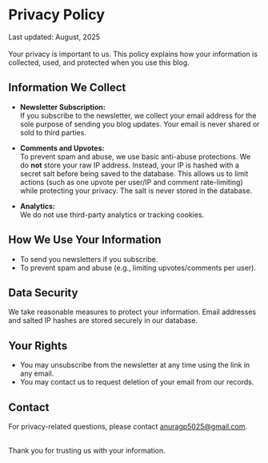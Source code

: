 # Privacy Policy
Last updated: August, 2025
<br><br>
Your privacy is important to us. This policy explains how your information is collected, used, and protected when you use this blog.

## Information We Collect

- **Newsletter Subscription:**  
  If you subscribe to the newsletter, we collect your email address for the sole purpose of sending you blog updates. Your email is never shared or sold to third parties.

- **Comments and Upvotes:**  
  To prevent spam and abuse, we use basic anti-abuse protections. We do **not** store your raw IP address. Instead, your IP is hashed with a secret salt before being saved to the database. This allows us to limit actions (such as one upvote per user/IP and comment rate-limiting) while protecting your privacy. The salt is never stored in the database.

- **Analytics:**  
  We do not use third-party analytics or tracking cookies.

## How We Use Your Information

- To send you newsletters if you subscribe.
- To prevent spam and abuse (e.g., limiting upvotes/comments per user).

## Data Security

We take reasonable measures to protect your information. Email addresses and salted IP hashes are stored securely in our database.

## Your Rights

- You may unsubscribe from the newsletter at any time using the link in any email.
- You may contact us to request deletion of your email from our records.

## Contact

For privacy-related questions, please contact [anuragp5025@gmail.com](mailto:anuragp5025@gmail.com).

<br>
Thank you for trusting us with your information.
